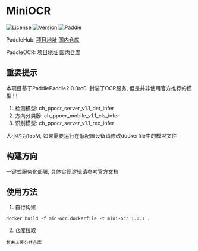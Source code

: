 # MiniOCR

[![License](https://img.shields.io/badge/license-Apache%202-red.svg)](LICENSE)
![Version](https://img.shields.io/github/release/PaddlePaddle/PaddleHub.svg)
![Paddle](https://img.shields.io/badge/paddle-2.0.0rc0-orange.svg)

PaddleHub: [项目地址](https://github.com/PaddlePaddle/PaddleHub) [国内仓库](https://gitee.com/PaddlePaddle/PaddleHub)

PaddleOCR: [项目地址](https://github.com/paddlepaddle/PaddleOCR) [国内仓库](https://gitee.com/PaddlePaddle/PaddleOCR)

## 重要提示

本项目基于PaddlePaddle2.0.0rc0, 封装了OCR服务, 但是并非使用官方推荐的模型!!!!

1. 检测模型: ch_ppocr_server_v1.1_det_infer
2. 方向分类器: ch_ppocr_mobile_v1.1_cls_infer
3. 识别模型: ch_ppocr_server_v1.1_rec_infer

大小约为155M, 如果需要运行在低配置设备请修改dockerfile中的模型文件

## 构建方向

一键式服务化部署, 具体实现逻辑请参考[官方文档](https://gitee.com/paddlepaddle/PaddleOCR/blob/develop/deploy/hubserving/readme.md)

## 使用方法

1. 自行构建

`
docker build -f min-ocr.dockerfile -t mini-ocr:1.0.1 .
`

2. 仓库拉取

`暂未上传公共仓库`
